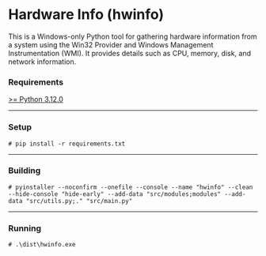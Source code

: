 # Hardware Info (hwinfo)

This is a Windows-only Python tool for gathering hardware information from a system using the Win32 Provider and Windows Management Instrumentation (WMI). It provides details such as CPU, memory, disk, and network information.

### Requirements
[>= Python 3.12.0](https://www.python.org/)

---
### Setup

`# pip install -r requirements.txt`

---
### Building

`# pyinstaller --noconfirm --onefile --console --name "hwinfo" --clean --hide-console "hide-early" --add-data "src/modules;modules" --add-data "src/utils.py;." "src/main.py"`

---
### Running

`# .\dist\hwinfo.exe`